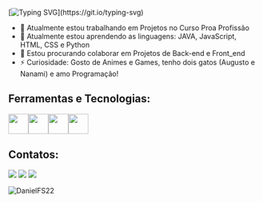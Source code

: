 [![Typing SVG](https://readme-typing-svg.herokuapp.com/?color=663399&size=35&center=true&vCenter=true&width=1000&lines=Olá,+meu+nome+é+Daniel+Fernandes.;Seja-bem+vindo+ao+meu+Github🐱‍👤;)](https://git.io/typing-svg)

- 🔭 Atualmente estou trabalhando em Projetos no Curso Proa Profissão
- 🌱 Atualmente estou aprendendo as linguagens: JAVA, JavaScript, HTML, CSS e Python
- 👯 Estou procurando colaborar em Projetos de Back-end e Front_end
- ⚡ Curiosidade: Gosto de Animes e Games, tenho dois gatos (Augusto e Nanami) e amo Programação!

## Ferramentas e Tecnologias:

<img src="https://cdn.jsdelivr.net/gh/devicons/devicon@latest/icons/html5/html5-original-wordmark.svg" width="40" height="40"/><img src="https://cdn.jsdelivr.net/gh/devicons/devicon@latest/icons/css3/css3-original-wordmark.svg" width="40" height="40"/><img src="https://cdn.jsdelivr.net/gh/devicons/devicon@latest/icons/javascript/javascript-original.svg" width="40" height="40"/><img src="https://cdn.jsdelivr.net/gh/devicons/devicon@latest/icons/python/python-original-wordmark.svg" width="40" height="40"/>

## Contatos:

<div> 
  <a href="https://www.instagram.com/_dannox/?next=%2F" target="_blank"><img src="https://img.shields.io/badge/-Instagram-%23E4405F?style=for-the-badge&logo=instagram&logoColor=white" target="_blank"></a>
  <a href = "mailto:dannox2002@gmail.comgmail.com"><img src="https://img.shields.io/badge/-Gmail-%23333?style=for-the-badge&logo=gmail&logoColor=white" target="_blank"></a>
  <a href="https://www.linkedin.com/in/daniel-fernandes-santos-9b9609205/" target="_blank"><img src="https://img.shields.io/badge/-LinkedIn-%230077B5?style=for-the-badge&logo=linkedin&logoColor=white" target="_blank"></a> 
  
</div>

![DanielFS22](https://github-readme-stats.vercel.app/api?username=DanielFS22&show_icons=true&theme=radical)
          
          
          
